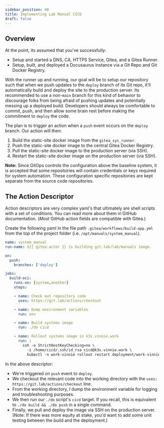 ```yaml
---
sidebar_position: 40
title: Implementing Lab Manual CICD
draft: false
---
```


## Overview

At the point, its assumed that you've successfully:
- Setup and started a DNS, CA, HTTPS Service, Gitea, and a Gitea Runner.
- Setup, built, and deployed a Docusaurus instance via a Git Repo and Git Docker Registry.

With the runner up and running, our goal will be to setup our repository such that when we push updates to the `deploy` branch of its Git repo, it'll automatically build and deploy the site to the production server. Its recommended to use a non-`main` branch for this kind of behavior to discourage folks from being afraid of pushing updates and potentially messing up a deployed build. Developers should always be comfortable to commit, push, and then allow some brain rest before making the commitment to `deploy` the code.

The plan is to trigger an action when a `push` event occurs on the `deploy` branch. Our action will then:

1. Build the static-site docker image from the `gitea_sys_runner`.
2. Push the static-site docker image to the central Gitea Docker Registry.
3. Pull the static-site docker image to the production server (via SSH).
4. Restart the static-site docker image on the production server (via SSH).

**Note:** Since GitOps controls the configuration above the baseline system, it is accepted that some repositories will contain credentials or keys required for system automation. These configuration specific repositories are kept separate from the source code repositories.

## The Action Descriptor

Action descriptors are very complex yaml's that ultimately are shell scripts with a set of conditions. You can read more about them in GitHub documentation. (_Most_ GitHub action fields are compatible with Gitea.)

Create the following yaml in the file path `.gitea/workflows/build-app.yml` from the top of the project folder (i.e. `/opt/manuals/system_manual`).

```yaml
name: system_manual
run-name: ${{ gitea.actor }} is building git.lab/lab/manuals image.

on:
  push: 
    branches: ['deploy']

jobs:
  build-oci:
    runs-on: [system,another]
    steps:

    - name: Check out repository code
      uses: https://git.lab/actions/checkout

    - name: Dump environment variables
      run: env

    - name: Build systems image
      run: ./do cicd

    - name: Rollout systems image in k3s.vinnie.work
      run: |
        ssh -o StrictHostKeyChecking=no \
          -i /home/cicd/.ssh/id_rsa cicd@k3s.vinnie.work \
          kubectl -n work-vinnie rollout restart deployment/work-vinnie-systems
```

In the above descriptor:

- We're triggered on `push` event to `deploy`.
- We checkout the relevant code into the working directory with the `uses: https://git.lab/actions/checkout` line.
- From the working directory, I dump the environment variable for logging and troubleshooting purposes.
- We then run our `./do` script's `cicd` target. If you recall, this is equivalent to `./do build && ./do push` in a single command.
- Finally, we pull and deploy the image via SSH on the production server. (Note: If there was more equity at stake, you'd want to add some unit testing between the build and the deployment.)


